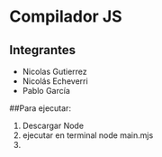 # Compilador JS

## Integrantes
* Nicolas Gutierrez
* Nicolás Echeverri
* Pablo García

##Para ejecutar:
1. Descargar Node
2. ejecutar en terminal node main.mjs
3. 
